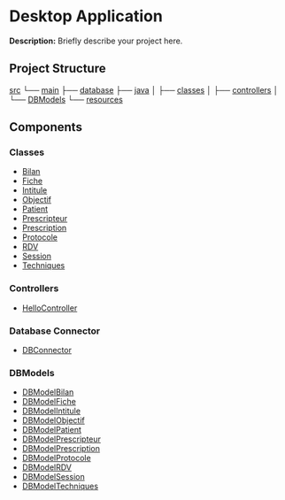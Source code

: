 # Desktop Application

**Description:** Briefly describe your project here.

## Project Structure

[src](src)
        └── [main](src/main)
                ├── [database](src/main/database)
                ├── [java](src/main/java)
                │   ├── [classes](src/main/java/classes)
                │   ├── [controllers](src/main/java/controllers)
                │   └── [DBModels](src/main/java/DBModels)
                └── [resources](src/main/resources)



## Components

### Classes
- [Bilan](src/main/java/classes/Bilan.java)
- [Fiche](src/main/java/classes/Fiche.java)
- [Intitule](src/main/java/classes/Intitule.java)
- [Objectif](src/main/java/classes/Objectif.java)
- [Patient](src/main/java/classes/Patient.java)
- [Prescripteur](src/main/java/classes/Prescripteur.java)
- [Prescription](src/main/java/classes/Prescription.java)
- [Protocole](src/main/java/classes/Protocole.java)
- [RDV](src/main/java/classes/RDV.java)
- [Session](src/main/java/classes/Session.java)
- [Techniques](src/main/java/classes/Techniques.java)

### Controllers
- [HelloController](src/main/java/controllers/HelloController.java)

### Database Connector
- [DBConnector](src/main/java/DBConnector/DBConnector.java)

### DBModels
- [DBModelBilan](src/main/java/DBModels/DBModelBilan.java)
- [DBModelFiche](src/main/java/DBModels/DBModelFiche.java)
- [DBModelIntitule](src/main/java/DBModels/DBModelIntitule.java)
- [DBModelObjectif](src/main/java/DBModels/DBModelObjectif.java)
- [DBModelPatient](src/main/java/DBModels/DBModelPatient.java)
- [DBModelPrescripteur](src/main/java/DBModels/DBModelPrescripteur.java)
- [DBModelPrescription](src/main/java/DBModels/DBModelPrescription.java)
- [DBModelProtocole](src/main/java/DBModels/DBModelProtocole.java)
- [DBModelRDV](src/main/java/DBModels/DBModelRDV.java)
- [DBModelSession](src/main/java/DBModels/DBModelSession.java)
- [DBModelTechniques](src/main/java/DBModels/DBModelTechniques.java)
